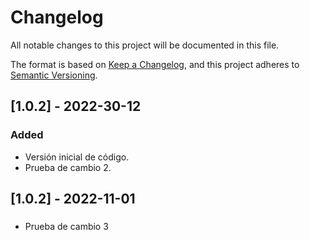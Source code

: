 # Changelog
All notable changes to this project will be documented in this file.

The format is based on [Keep a Changelog](https://keepachangelog.com/en/1.0.0/),
and this project adheres to [Semantic Versioning](https://semver.org/spec/v2.0.0.html).

## [1.0.2] - 2022-30-12
### Added
- Versión inicial de código.
- Prueba de cambio 2.
## [1.0.2] - 2022-11-01
###
- Prueba de cambio 3
